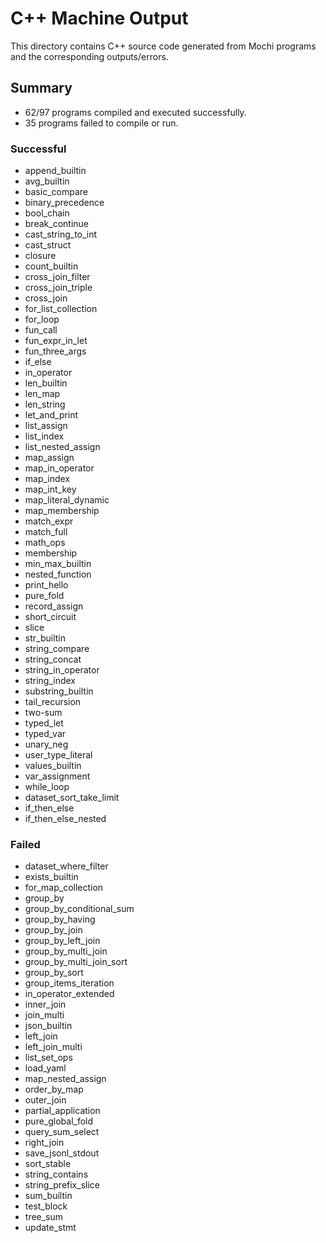 # C++ Machine Output

This directory contains C++ source code generated from Mochi programs and the corresponding outputs/errors.

## Summary

- 62/97 programs compiled and executed successfully.
- 35 programs failed to compile or run.

### Successful
- append_builtin
- avg_builtin
- basic_compare
- binary_precedence
- bool_chain
- break_continue
- cast_string_to_int
- cast_struct
- closure
- count_builtin
- cross_join_filter
- cross_join_triple
- cross_join
- for_list_collection
- for_loop
- fun_call
- fun_expr_in_let
- fun_three_args
- if_else
- in_operator
- len_builtin
- len_map
- len_string
- let_and_print
- list_assign
- list_index
- list_nested_assign
- map_assign
- map_in_operator
- map_index
- map_int_key
- map_literal_dynamic
- map_membership
- match_expr
- match_full
- math_ops
- membership
- min_max_builtin
- nested_function
- print_hello
- pure_fold
- record_assign
- short_circuit
- slice
- str_builtin
- string_compare
- string_concat
- string_in_operator
- string_index
- substring_builtin
- tail_recursion
- two-sum
- typed_let
- typed_var
- unary_neg
- user_type_literal
- values_builtin
- var_assignment
- while_loop
- dataset_sort_take_limit
- if_then_else
- if_then_else_nested

### Failed
- dataset_where_filter
- exists_builtin
- for_map_collection
- group_by
- group_by_conditional_sum
- group_by_having
- group_by_join
- group_by_left_join
- group_by_multi_join
- group_by_multi_join_sort
- group_by_sort
- group_items_iteration
- in_operator_extended
- inner_join
- join_multi
- json_builtin
- left_join
- left_join_multi
- list_set_ops
- load_yaml
- map_nested_assign
- order_by_map
- outer_join
- partial_application
- pure_global_fold
- query_sum_select
- right_join
- save_jsonl_stdout
- sort_stable
- string_contains
- string_prefix_slice
- sum_builtin
- test_block
- tree_sum
- update_stmt

